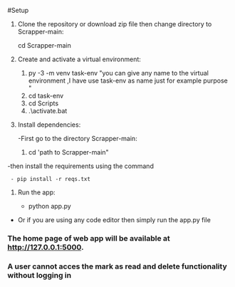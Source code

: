 #Setup

 1. Clone the repository or download zip file then change directory to Scrapper-main:
     
     cd Scrapper-main


 1. Create and activate a virtual environment:  
     
     1. py -3 -m venv task-env  "you can give any name to the virtual environment ,I have use task-env as name just for example purpose " 
     1. cd task-env 
     1. cd Scripts 
     1. .\activate.bat 
  
 1. Install dependencies:   

    -First go to the directory Scrapper-main:
      
       1. cd 'path to Scrapper-main"

   -then  install the requirements using the command

     - pip install -r reqs.txt


1.  Run the app:    

       - python app.py
   - Or if you are using any code editor then simply run the app.py file 



### The home page of web app will be available at http://127.0.0.1:5000.
### A user cannot acces the  mark as read and delete functionality without logging in

